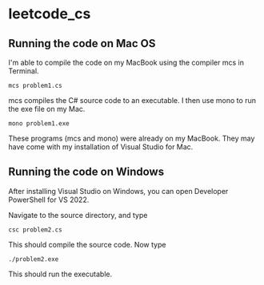 # leetcode_cs

## Running the code on Mac OS

I'm able to compile the code on my MacBook using the compiler mcs in Terminal.

    mcs problem1.cs

mcs compiles the C# source code to an executable. I then use mono to run the exe file on my Mac.

    mono problem1.exe

These programs (mcs and mono) were already on my MacBook. They may have come with my installation of Visual Studio for Mac.

## Running the code on Windows

After installing Visual Studio on Windows, you can open Developer PowerShell for VS 2022.

Navigate to the source directory, and type

    csc problem2.cs

This should compile the source code. Now type

    ./problem2.exe

This should run the executable.
